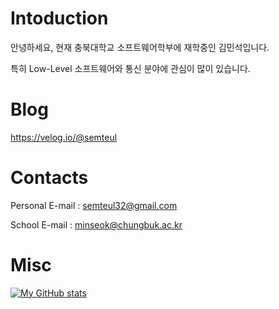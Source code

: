 # Intoduction

안녕하세요, 현재 충북대학교 소프트웨어학부에 재학중인 김민석입니다. 

특히 Low-Level 소프트웨어와 통신 분야에 관심이 많이 있습니다. 

# Blog

https://velog.io/@semteul

# Contacts

Personal E-mail : <semteul32@gmail.com>

School E-mail : <minseok@chungbuk.ac.kr>

# Misc

[![My GitHub stats](https://github-readme-stats.vercel.app/api?username=semteul)](https://github.com/semteul/github-readme-stats)
